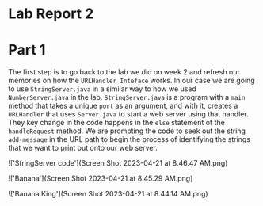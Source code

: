 # Lab Report 2

# Part 1

The first step is to go back to the lab we did on week 2 and refresh our memories on how the ```URLHandler Inteface``` works. In our case 
we are going to use ```StringServer.java``` in a similar way to how we used ```NumberServer.java``` in the lab. ```StringServer.java``` is a program with a ```main``` method that takes a unique ```port``` as an argument, and with it, creates a ```URLHandler``` that uses ```Server.java``` to start a web server using that handler. They key change in the code happens in the ```else``` statement of the ```handleRequest``` method. We are prompting the code to seek out the string ```add-message``` in the URL path to begin the process of identifying the strings that we want to print out onto our web server.  

!['StringServer code'](Screen Shot 2023-04-21 at 8.46.47 AM.png)


!['Banana'](Screen Shot 2023-04-21 at 8.45.29 AM.png)


!['Banana King'](Screen Shot 2023-04-21 at 8.44.14 AM.png)






